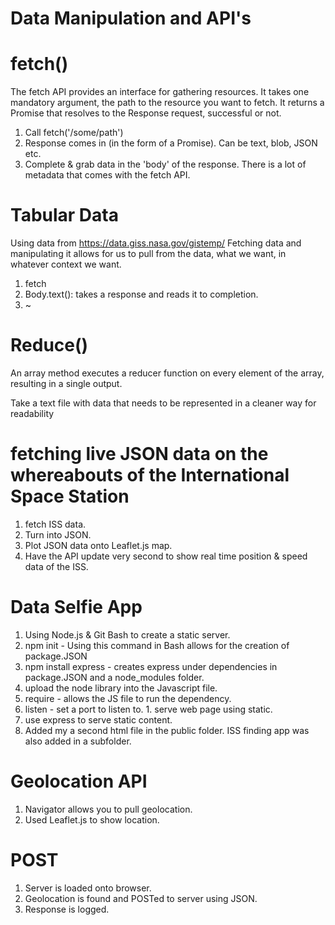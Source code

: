 # Data Manipulation and API's

# fetch()
The fetch API provides an interface for gathering resources. It takes one mandatory argument, the path to the resource you want to fetch. It returns a Promise that resolves to the Response request, successful or not.


1. Call fetch('/some/path')
2. Response comes in (in the form of a Promise).
  Can be text, blob, JSON etc.
3. Complete & grab data in the 'body' of the response. There is a lot of metadata that comes with the fetch API.

# Tabular Data
Using data from https://data.giss.nasa.gov/gistemp/
Fetching data and manipulating it allows for us to pull from the data, what we want, in whatever context we want.
1. fetch
2. Body.text(): takes a response and reads it to completion.
3. ~


# Reduce()
An array method executes a reducer function on every element of the array, resulting in a single output.

Take a text file with data that needs to be represented in a cleaner way for readability

# fetching live JSON data on the whereabouts of the International Space Station
1. fetch ISS data.
2. Turn into JSON.
3. Plot JSON data onto Leaflet.js map.
4. Have the API update very second to show real time position & speed data of the ISS.

# Data Selfie App
1. Using Node.js & Git Bash to create a static server.
2. npm init - Using this command in Bash allows for the creation of package.JSON
3. npm install express - creates express under dependencies in package.JSON and a node_modules folder.
4. upload the node library into the Javascript file.
  1. require - allows the JS file to run the dependency.
  2. listen - set a port to listen to.
    1. serve web page using static.
  3. use express to serve static content.
  4. Added my a second html file in the public folder. ISS finding app was also added in a subfolder.

# Geolocation API
1. Navigator allows you to pull geolocation.
2. Used Leaflet.js to show location.

# POST
1. Server is loaded onto browser.
2. Geolocation is found and POSTed to server using JSON.
3. Response is logged.
